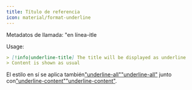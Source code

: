 ```yaml
---
title: Título de referencia
icon: material/format-underline
---
```


Metadatos de llamada: "en línea-itle

Usage:

```md
> [!info|underline-title] The title will be displayed as underline
> Content is shown as usual
```

El estilo en sí se aplica también["underline-all"](../combined-styling/page-22.md)["underline-all"](../combined-styling/page-22.md)
junto con["underline-content"](../content-styling/page-12.md)["underline-content"](../content-styling/page-12.md).

